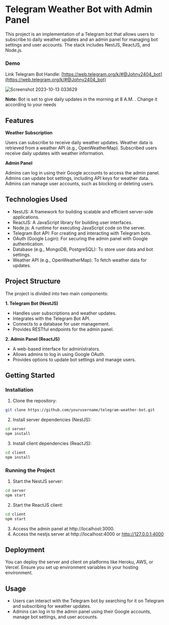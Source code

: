 # Telegram Weather Bot with Admin Panel

This project is an implementation of a Telegram bot that allows users to subscribe to daily weather updates and an admin panel for managing bot settings and user accounts. The stack includes NestJS, ReactJS, and Node.js.

### Demo
Link Telegram Bot Handle: [https://web.telegram.org/k/#@Johny2404_bot](https://web.telegram.org/k/#@Johny2404_bot)

![Screenshot 2023-10-13 033629](https://github.com/divyanshkumarworks/WeatherBotApp/assets/134360630/f5614945-a858-4ae8-8c7e-fd456ca27bdb)


**Note:** Bot is set to give daily updates in the morning at 8 A.M. . Change it according to your needs 

## Features
**Weather Subscription**

Users can subscribe to receive daily weather updates.
Weather data is retrieved from a weather API (e.g., OpenWeatherMap).
Subscribed users receive daily updates with weather information.

**Admin Panel**

Admins can log in using their Google accounts to access the admin panel.
Admins can update bot settings, including API keys for weather data.
Admins can manage user accounts, such as blocking or deleting users.

## Technologies Used
* NestJS: A framework for building scalable and efficient server-side applications.
* ReactJS: A JavaScript library for building user interfaces.
* Node.js: A runtime for executing JavaScript code on the server.
* Telegram Bot API: For creating and interacting with Telegram bots.
* OAuth (Google Login): For securing the admin panel with Google authentication.
* Database (e.g., MongoDB, PostgreSQL): To store user data and bot settings.
* Weather API (e.g., OpenWeatherMap): To fetch weather data for updates.

## Project Structure
The project is divided into two main components:

**1. Telegram Bot (NestJS)**

* Handles user subscriptions and weather updates.
* Integrates with the Telegram Bot API.
* Connects to a database for user management.
* Provides RESTful endpoints for the admin panel.

**2. Admin Panel (ReactJS)**

* A web-based interface for administrators.
* Allows admins to log in using Google OAuth.
* Provides options to update bot settings and manage users.

## Getting Started
### Installation
1. Clone the repository:

```bash
git clone https://github.com/yourusername/telegram-weather-bot.git
```
2. Install server dependencies (NestJS):

```bash
cd server
npm install
```

3. Install client dependencies (ReactJS):

```bash
cd client
npm install
```

### Running the Project
1. Start the NestJS server:

```bash
cd server
npm start
```

2. Start the ReactJS client:

```bash
cd client
npm start
```

3. Access the admin panel at http://localhost:3000.
4. Access the nestjs server at http://localhost:4000 or http://127.0.0.1:4000

## Deployment
You can deploy the server and client on platforms like Heroku, AWS, or Vercel. Ensure you set up environment variables in your hosting environment.

## Usage
* Users can interact with the Telegram bot by searching for it on Telegram and subscribing for weather updates.
* Admins can log in to the admin panel using their Google accounts, manage bot settings, and user accounts.
